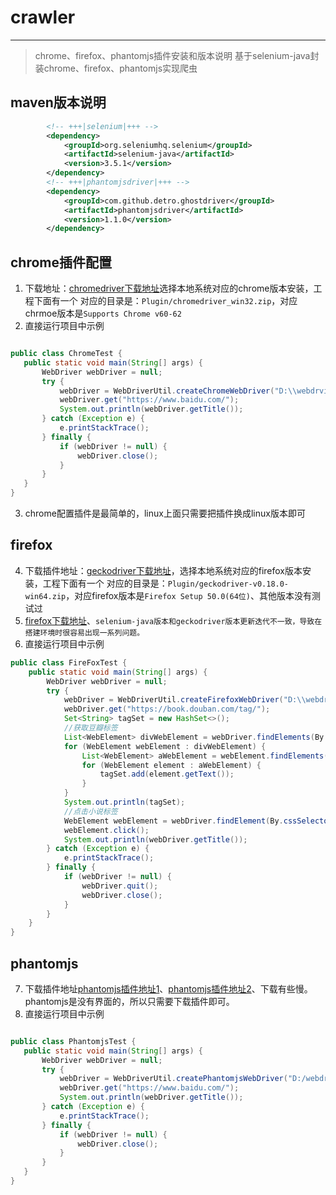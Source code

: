 # crawler
---

> chrome、firefox、phantomjs插件安装和版本说明
> 基于selenium-java封装chrome、firefox、phantomjs实现爬虫

## maven版本说明

```xml
        <!-- +++|selenium|+++ -->
        <dependency>
            <groupId>org.seleniumhq.selenium</groupId>
            <artifactId>selenium-java</artifactId>
            <version>3.5.1</version>
        </dependency>
        <!-- +++|phantomjsdriver|+++ -->
        <dependency>
            <groupId>com.github.detro.ghostdriver</groupId>
            <artifactId>phantomjsdriver</artifactId>
            <version>1.1.0</version>
        </dependency>

```



## chrome插件配置
 1. 下载地址：[chromedriver下载地址](https://sites.google.com/a/chromium.org/chromedriver/downloads)选择本地系统对应的chrome版本安装，工程下面有一个 对应的目录是：`Plugin/chromedriver_win32.zip`，对应chrmoe版本是`Supports Chrome v60-62`
 2. 直接运行项目中示例
 ```java
 
 public class ChromeTest {
    public static void main(String[] args) {
        WebDriver webDriver = null;
        try {
            webDriver = WebDriverUtil.createChromeWebDriver("D:\\webdrvier\\chromedriver.exe");//修改路径
            webDriver.get("https://www.baidu.com/");
            System.out.println(webDriver.getTitle());
        } catch (Exception e) {
            e.printStackTrace();
        } finally {
            if (webDriver != null) {
                webDriver.close();
            }
        }
    }
}
 ```
 3. chrome配置插件是最简单的，linux上面只需要把插件换成linux版本即可
 
## firefox
 4. 下载插件地址：[geckodriver下载地址](https://github.com/mozilla/geckodriver/releases)，选择本地系统对应的firefox版本安装，工程下面有一个 对应的目录是：`Plugin/geckodriver-v0.18.0-win64.zip`，对应firefox版本是`Firefox Setup 50.0(64位)`、其他版本没有测试过
 5. [firefox下载地址](https://ftp.mozilla.org/pub/firefox/releases/)、`selenium-java版本和geckodriver版本更新迭代不一致，导致在搭建环境时很容易出现一系列问题。`
 6. 直接运行项目中示例
```java
public class FireFoxTest {
    public static void main(String[] args) {
        WebDriver webDriver = null;
        try {
            webDriver = WebDriverUtil.createFirefoxWebDriver("D:\\webdrvier\\Firefox\\geckodriver_18.exe");
            webDriver.get("https://book.douban.com/tag/");
            Set<String> tagSet = new HashSet<>();
            //获取豆瓣标签
            List<WebElement> divWebElement = webDriver.findElements(By.cssSelector("#content > div > div.article > div:nth-child(2) > div"));
            for (WebElement webElement : divWebElement) {
                List<WebElement> aWebElement = webElement.findElements(By.cssSelector("a"));
                for (WebElement element : aWebElement) {
                    tagSet.add(element.getText());
                }
            }
            System.out.println(tagSet);
            //点击小说标签
            WebElement webElement = webDriver.findElement(By.cssSelector("#content > div > div.article > div:nth-child(2) > div:nth-child(1) > table > tbody > tr:nth-child(1) > td:nth-child(1) > a"));
            webElement.click();
            System.out.println(webDriver.getTitle());
        } catch (Exception e) {
            e.printStackTrace();
        } finally {
            if (webDriver != null) {
                webDriver.quit();
                webDriver.close();
            }
        }
    }
}
```
## phantomjs
 
 7. 下载插件地址[phantomjs插件地址1](http://npm.taobao.org/dist/phantomjs/)、[phantomjs插件地址2](https://bitbucket.org/ariya/phantomjs/downloads/)、下载有些慢。phantomjs是没有界面的，所以只需要下载插件即可。
 8. 直接运行项目中示例
 ```java
 
 public class PhantomjsTest {
    public static void main(String[] args) {
        WebDriver webDriver = null;
        try {
            webDriver = WebDriverUtil.createPhantomjsWebDriver("D:/webdrvier/phantomjs-1.9.8-windows/phantomjs.exe");
            webDriver.get("https://www.baidu.com/");
            System.out.println(webDriver.getTitle());
        } catch (Exception e) {
            e.printStackTrace();
        } finally {
            if (webDriver != null) {
                webDriver.close();
            }
        }
    }
}
 ```
